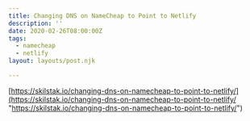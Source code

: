 ```yaml
---
title: Changing DNS on NameCheap to Point to Netlify
description: ''
date: 2020-02-26T08:00:00Z
tags:
  - namecheap
  - netlify
layout: layouts/post.njk

---
```

[https://skilstak.io/changing-dns-on-namecheap-to-point-to-netlify/](https://skilstak.io/changing-dns-on-namecheap-to-point-to-netlify/ "https://skilstak.io/changing-dns-on-namecheap-to-point-to-netlify/")

